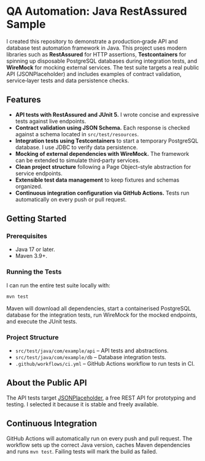 # QA Automation: Java RestAssured Sample

I created this repository to demonstrate a production‑grade API and database test automation framework in Java. This project uses modern libraries such as **RestAssured** for HTTP assertions, **Testcontainers** for spinning up disposable PostgreSQL databases during integration tests, and **WireMock** for mocking external services. The test suite targets a real public API (JSONPlaceholder) and includes examples of contract validation, service‑layer tests and data persistence checks.

## Features

- **API tests with RestAssured and JUnit 5.** I wrote concise and expressive tests against live endpoints.
- **Contract validation using JSON Schema.** Each response is checked against a schema located in `src/test/resources`.
- **Integration tests using Testcontainers** to start a temporary PostgreSQL database. I use JDBC to verify data persistence.
- **Mocking of external dependencies with WireMock.** The framework can be extended to simulate third‑party services.
- **Clean project structure** following a Page Object–style abstraction for service endpoints.
- **Extensible test data management** to keep fixtures and schemas organized.
- **Continuous integration configuration via GitHub Actions.** Tests run automatically on every push or pull request.

## Getting Started

### Prerequisites

- Java 17 or later.
- Maven 3.9+.

### Running the Tests

I can run the entire test suite locally with:

```bash
mvn test
```

Maven will download all dependencies, start a containerised PostgreSQL database for the integration tests, run WireMock for the mocked endpoints, and execute the JUnit tests.

### Project Structure

- `src/test/java/com/example/api` – API tests and abstractions.
- `src/test/java/com/example/db` – Database integration tests.
- `.github/workflows/ci.yml` – GitHub Actions workflow to run tests in CI.

## About the Public API

The API tests target [JSONPlaceholder](https://jsonplaceholder.typicode.com/), a free REST API for prototyping and testing. I selected it because it is stable and freely available.

## Continuous Integration

GitHub Actions will automatically run on every push and pull request. The workflow sets up the correct Java version, caches Maven dependencies and runs `mvn test`. Failing tests will mark the build as failed.
